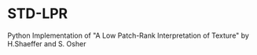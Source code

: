 # STD-LPR
Python Implementation of "A Low Patch-Rank Interpretation of Texture" by H.Shaeffer and S. Osher
